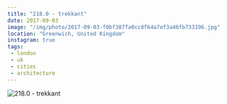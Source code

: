 ```yaml
---
title: "218.0 - trekkant"
date: 2017-09-03
image: "/img/photo/2017-09-03-f0bf387fa0cc8f64a7ef3a46fb733196.jpg"
location: "Greenwich, United Kingdom"
instagram: true
tags:
 - london
 - uk
 - cities
 - architecture
---
```


![218.0 - trekkant](/img/photo/2017-09-03-f0bf387fa0cc8f64a7ef3a46fb733196.jpg)
